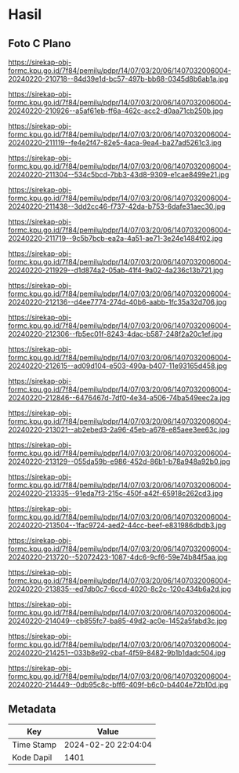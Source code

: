 # Hasil

## Foto C Plano

https://sirekap-obj-formc.kpu.go.id/7f84/pemilu/pdpr/14/07/03/20/06/1407032006004-20240220-210718--84d39e1d-bc57-497b-bb68-0345d8b6ab1a.jpg

https://sirekap-obj-formc.kpu.go.id/7f84/pemilu/pdpr/14/07/03/20/06/1407032006004-20240220-210926--a5af61eb-ff6a-462c-acc2-d0aa71cb250b.jpg

https://sirekap-obj-formc.kpu.go.id/7f84/pemilu/pdpr/14/07/03/20/06/1407032006004-20240220-211119--fe4e2f47-82e5-4aca-9ea4-ba27ad5261c3.jpg

https://sirekap-obj-formc.kpu.go.id/7f84/pemilu/pdpr/14/07/03/20/06/1407032006004-20240220-211304--534c5bcd-7bb3-43d8-9309-e1cae8499e21.jpg

https://sirekap-obj-formc.kpu.go.id/7f84/pemilu/pdpr/14/07/03/20/06/1407032006004-20240220-211438--3dd2cc46-f737-42da-b753-6dafe31aec30.jpg

https://sirekap-obj-formc.kpu.go.id/7f84/pemilu/pdpr/14/07/03/20/06/1407032006004-20240220-211719--9c5b7bcb-ea2a-4a51-ae71-3e24e1484f02.jpg

https://sirekap-obj-formc.kpu.go.id/7f84/pemilu/pdpr/14/07/03/20/06/1407032006004-20240220-211929--d1d874a2-05ab-41f4-9a02-4a236c13b721.jpg

https://sirekap-obj-formc.kpu.go.id/7f84/pemilu/pdpr/14/07/03/20/06/1407032006004-20240220-212136--d4ee7774-274d-40b6-aabb-1fc35a32d706.jpg

https://sirekap-obj-formc.kpu.go.id/7f84/pemilu/pdpr/14/07/03/20/06/1407032006004-20240220-212306--fb5ec01f-8243-4dac-b587-248f2a20c1ef.jpg

https://sirekap-obj-formc.kpu.go.id/7f84/pemilu/pdpr/14/07/03/20/06/1407032006004-20240220-212615--ad09d104-e503-490a-b407-11e93165d458.jpg

https://sirekap-obj-formc.kpu.go.id/7f84/pemilu/pdpr/14/07/03/20/06/1407032006004-20240220-212846--6476467d-7df0-4e34-a506-74ba549eec2a.jpg

https://sirekap-obj-formc.kpu.go.id/7f84/pemilu/pdpr/14/07/03/20/06/1407032006004-20240220-213021--ab2ebed3-2a96-45eb-a678-e85aee3ee63c.jpg

https://sirekap-obj-formc.kpu.go.id/7f84/pemilu/pdpr/14/07/03/20/06/1407032006004-20240220-213129--055da59b-e986-452d-86b1-b78a948a92b0.jpg

https://sirekap-obj-formc.kpu.go.id/7f84/pemilu/pdpr/14/07/03/20/06/1407032006004-20240220-213335--91eda7f3-215c-450f-a42f-65918c262cd3.jpg

https://sirekap-obj-formc.kpu.go.id/7f84/pemilu/pdpr/14/07/03/20/06/1407032006004-20240220-213504--1fac9724-aed2-44cc-beef-e831986dbdb3.jpg

https://sirekap-obj-formc.kpu.go.id/7f84/pemilu/pdpr/14/07/03/20/06/1407032006004-20240220-213720--52072423-1087-4dc6-9cf6-59e74b84f5aa.jpg

https://sirekap-obj-formc.kpu.go.id/7f84/pemilu/pdpr/14/07/03/20/06/1407032006004-20240220-213835--ed7db0c7-6ccd-4020-8c2c-120c434b6a2d.jpg

https://sirekap-obj-formc.kpu.go.id/7f84/pemilu/pdpr/14/07/03/20/06/1407032006004-20240220-214049--cb855fc7-ba85-49d2-ac0e-1452a5fabd3c.jpg

https://sirekap-obj-formc.kpu.go.id/7f84/pemilu/pdpr/14/07/03/20/06/1407032006004-20240220-214251--033b8e92-cbaf-4f59-8482-9b1b1dadc504.jpg

https://sirekap-obj-formc.kpu.go.id/7f84/pemilu/pdpr/14/07/03/20/06/1407032006004-20240220-214449--0db95c8c-bff6-409f-b6c0-b4404e72b10d.jpg


## Metadata

| Key        | Value               |
| ---------- | ------------------- |
| Time Stamp | 2024-02-20 22:04:04 |
| Kode Dapil | 1401                |



